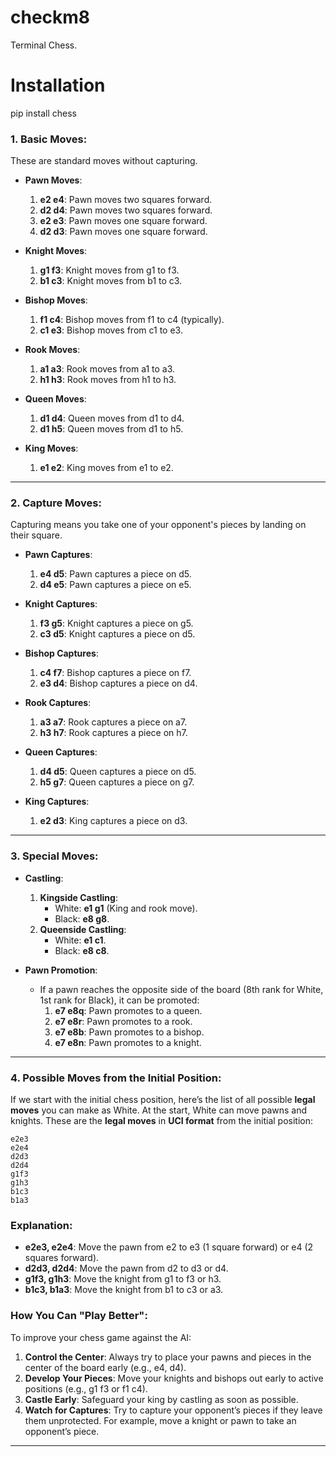 # checkm8
Terminal Chess.

# Installation
pip install chess

### 1. **Basic Moves**:
These are standard moves without capturing.

- **Pawn Moves**:
  1. **e2 e4**: Pawn moves two squares forward.
  2. **d2 d4**: Pawn moves two squares forward.
  3. **e2 e3**: Pawn moves one square forward.
  4. **d2 d3**: Pawn moves one square forward.

- **Knight Moves**:
  1. **g1 f3**: Knight moves from g1 to f3.
  2. **b1 c3**: Knight moves from b1 to c3.

- **Bishop Moves**:
  1. **f1 c4**: Bishop moves from f1 to c4 (typically).
  2. **c1 e3**: Bishop moves from c1 to e3.

- **Rook Moves**:
  1. **a1 a3**: Rook moves from a1 to a3.
  2. **h1 h3**: Rook moves from h1 to h3.

- **Queen Moves**:
  1. **d1 d4**: Queen moves from d1 to d4.
  2. **d1 h5**: Queen moves from d1 to h5.

- **King Moves**:
  1. **e1 e2**: King moves from e1 to e2.

---

### 2. **Capture Moves**:
Capturing means you take one of your opponent's pieces by landing on their square.

- **Pawn Captures**:
  1. **e4 d5**: Pawn captures a piece on d5.
  2. **d4 e5**: Pawn captures a piece on e5.

- **Knight Captures**:
  1. **f3 g5**: Knight captures a piece on g5.
  2. **c3 d5**: Knight captures a piece on d5.

- **Bishop Captures**:
  1. **c4 f7**: Bishop captures a piece on f7.
  2. **e3 d4**: Bishop captures a piece on d4.

- **Rook Captures**:
  1. **a3 a7**: Rook captures a piece on a7.
  2. **h3 h7**: Rook captures a piece on h7.

- **Queen Captures**:
  1. **d4 d5**: Queen captures a piece on d5.
  2. **h5 g7**: Queen captures a piece on g7.

- **King Captures**:
  1. **e2 d3**: King captures a piece on d3.

---

### 3. **Special Moves**:

- **Castling**:
  1. **Kingside Castling**:
     - White: **e1 g1** (King and rook move).
     - Black: **e8 g8**.
  2. **Queenside Castling**:
     - White: **e1 c1**.
     - Black: **e8 c8**.

- **Pawn Promotion**:
  - If a pawn reaches the opposite side of the board (8th rank for White, 1st rank for Black), it can be promoted:
    1. **e7 e8q**: Pawn promotes to a queen.
    2. **e7 e8r**: Pawn promotes to a rook.
    3. **e7 e8b**: Pawn promotes to a bishop.
    4. **e7 e8n**: Pawn promotes to a knight.

---

### 4. **Possible Moves from the Initial Position**:

If we start with the initial chess position, here’s the list of all possible **legal moves** you can make as White. At the start, White can move pawns and knights. These are the **legal moves** in **UCI format** from the initial position:

```
e2e3
e2e4
d2d3
d2d4
g1f3
g1h3
b1c3
b1a3
```

### Explanation:
- **e2e3, e2e4**: Move the pawn from e2 to e3 (1 square forward) or e4 (2 squares forward).
- **d2d3, d2d4**: Move the pawn from d2 to d3 or d4.
- **g1f3, g1h3**: Move the knight from g1 to f3 or h3.
- **b1c3, b1a3**: Move the knight from b1 to c3 or a3.

### How You Can "Play Better":
To improve your chess game against the AI:
1. **Control the Center**: Always try to place your pawns and pieces in the center of the board early (e.g., e4, d4).
2. **Develop Your Pieces**: Move your knights and bishops out early to active positions (e.g., g1 f3 or f1 c4).
3. **Castle Early**: Safeguard your king by castling as soon as possible.
4. **Watch for Captures**: Try to capture your opponent’s pieces if they leave them unprotected. For example, move a knight or pawn to take an opponent’s piece.

---
